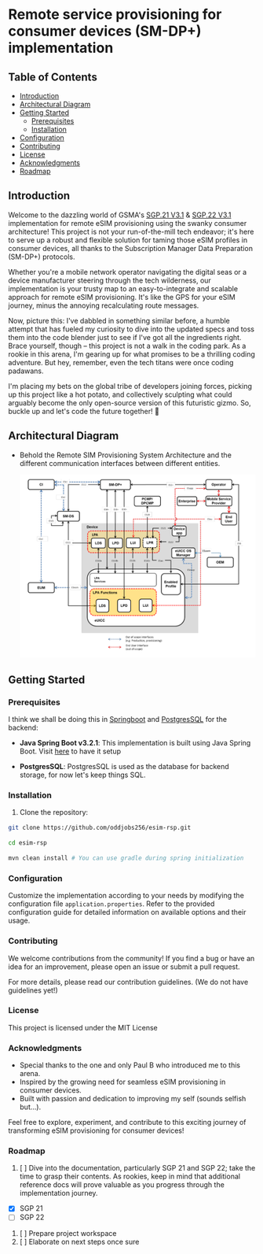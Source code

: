 # Remote service provisioning for consumer devices (SM-DP+) implementation

## Table of Contents
- [Introduction](#introduction)
- [Architectural Diagram](#architectural-diagram)
- [Getting Started](#getting-started)
    - [Prerequisites](#prerequisites)
    - [Installation](#installation)
- [Configuration](#configuration)
- [Contributing](#contributing)
- [License](#license)
- [Acknowledgments](#acknowledgments)
- [Roadmap](#roadmap)

## Introduction

Welcome to the dazzling world of GSMA's [SGP.21 V3.1](https://www.gsma.com/esim/resources/sgp-21-v3-1/) & [SGP.22 V3.1](https://www.gsma.com/esim/resources/sgp-22-v3-1/) implementation for remote eSIM provisioning using the swanky consumer architecture! This project is not your run-of-the-mill tech endeavor; it's here to serve up a robust and flexible solution for taming those eSIM profiles in consumer devices, all thanks to the Subscription Manager Data Preparation (SM-DP+) protocols.

Whether you're a mobile network operator navigating the digital seas or a device manufacturer steering through the tech wilderness, our implementation is your trusty map to an easy-to-integrate and scalable approach for remote eSIM provisioning. It's like the GPS for your eSIM journey, minus the annoying recalculating route messages.

Now, picture this: I've dabbled in something similar before, a humble attempt that has fueled my curiosity to dive into the updated specs and toss them into the code blender just to see if I've got all the ingredients right. Brace yourself, though – this project is not a walk in the coding park. As a rookie in this arena, I'm gearing up for what promises to be a thrilling coding adventure. But hey, remember, even the tech titans were once coding padawans.

I'm placing my bets on the global tribe of developers joining forces, picking up this project like a hot potato, and collectively sculpting what could arguably become the only open-source version of this futuristic gizmo. So, buckle up and let's code the future together! 🚀

## Architectural Diagram
- Behold the Remote SIM Provisioning System Architecture and the different communication interfaces between different entities.

  ![rsp-architecture](docs/consumer-docs/rsp-architecture.png)

## Getting Started

### Prerequisites

I think we shall be doing this in [Springboot](https://spring.io/projects/spring-boot/) and [PostgresSQL](https://www.postgresql.org/download/) for the backend:

- **Java Spring Boot v3.2.1**: This implementation is built using Java Spring Boot. Visit [here](https://start.spring.io/) to have it setup

- **PostgresSQL**: PostgresSQL is used as the database for backend storage, for now let's keep things SQL.

### Installation

1. Clone the repository:

```bash
git clone https://github.com/oddjobs256/esim-rsp.git
```

```bash
cd esim-rsp
```
```bash
mvn clean install # You can use gradle during spring initialization
```

### Configuration
Customize the implementation according to your needs by modifying the configuration file ```application.properties```. 
Refer to the provided configuration guide for detailed information on available options and their usage.


### Contributing
We welcome contributions from the community! If you find a bug or have an idea for an improvement, please open an issue or submit a pull request.

For more details, please read our contribution guidelines. (We do not have guidelines yet!)

### License

This project is licensed under the MIT License

### Acknowledgments
- Special thanks to the one and only Paul B who introduced me to this arena.
- Inspired by the growing need for seamless eSIM provisioning in consumer devices.
- Built with passion and dedication to improving my self (sounds selfish but...).

Feel free to explore, experiment, and contribute to this exciting journey of transforming eSIM provisioning for consumer devices!


### Roadmap
1. [ ] Dive into the documentation, particularly SGP 21 and SGP 22; take the time to grasp their contents. As rookies, keep in mind that additional reference docs will prove valuable as you progress through the implementation journey.
  - [x] SGP 21
  - [ ] SGP 22
1. [ ] Prepare project workspace
2. [ ] Elaborate on next steps once sure
